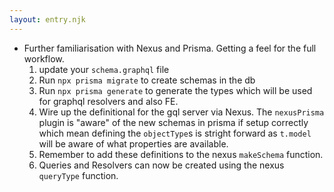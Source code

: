 ```yaml
---
layout: entry.njk
---
```


- Further familiarisation with Nexus and Prisma. Getting a feel for the full  workflow.
  1) update your `schema.graphql` file 
  2) Run `npx prisma migrate` to create schemas in the db
  3) Run `npx prisma generate` to generate the types which will be used for graphql resolvers and also FE.
  4) Wire up the definitional for the gql server via Nexus. The `nexusPrisma` plugin is "aware" of the new schemas in prisma if setup correctly which mean      defining the `objectType`s is stright forward as `t.model` will be aware of what properties are available.
  5) Remember to add these definitions to the nexus `makeSchema` function. 
  6) Queries and Resolvers can now be created using the nexus `queryType` function.

